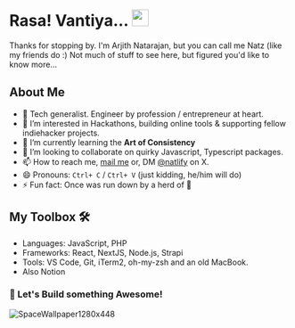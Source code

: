 # Rasa! Vantiya... <img src="https://media.giphy.com/media/hvRJCLFzcasrR4ia7z/giphy.gif" width="30px"/>

Thanks for stopping by. I'm Arjith Natarajan, but you can call me Natz (like my friends do :) Not much of stuff to see here, but figured you'd like to know more...

## About Me
- 👋 Tech generalist. Engineer by profession / entrepreneur at heart.
- 👀 I’m interested in Hackathons, building online tools & supporting fellow indiehacker projects.
- 🌱 I’m currently learning the **Art of Consistency**
- 💞️ I’m looking to collaborate on quirky Javascript, Typescript packages.
- 📫 How to reach me, [mail me](mailto:arjith@hckrs.one) or, DM [@natlify](https://twitter.com/natlify) on X.
- 😄 Pronouns: `Ctrl+ C` / `Ctrl+ V`  (just kidding, he/him will do)
- ⚡ Fun fact: Once was run down by a herd of 🦓

## My Toolbox 🛠️

- Languages: JavaScript, PHP
- Frameworks: React, NextJS, Node.js, Strapi
- Tools: VS Code, Git, iTerm2, oh-my-zsh and an old MacBook.
- Also Notion

### 🚀 Let's Build something Awesome!
![SpaceWallpaper1280x448](https://github.com/natlify/natlify/assets/128794065/3a12b3fe-bbb1-4f17-a1fb-2314292760fb)



<!---
natlify/natlify is a ✨ special ✨ repository because its `README.md` (this file) appears on your GitHub profile.
You can click the Preview link to take a look at your changes.
--->
